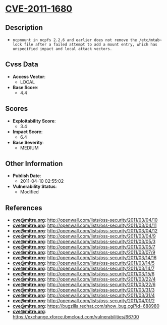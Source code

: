 
# [CVE-2011-1680](http://openwall.com/lists/oss-security/2011/03/04/10)

## Description

- `ncpmount in ncpfs 2.2.6 and earlier does not remove the /etc/mtab~ lock file after a failed attempt to add a mount entry, which has unspecified impact and local attack vectors.`

## Cvss Data

- **Access Vector**:
  - LOCAL
- **Base Score**:
  - 4.4

## Scores

- **Exploitability Score**:
  - 3.4
- **Impact Score**:
  - 6.4
- **Base Severity**:
  - MEDIUM

## Other Information

- **Publish Date**:
  - 2011-04-10 02:55:02
- **Vulnerability Status**:
  - Modified

## References

- **cve@mitre.org**: http://openwall.com/lists/oss-security/2011/03/04/10
- **cve@mitre.org**: http://openwall.com/lists/oss-security/2011/03/04/11
- **cve@mitre.org**: http://openwall.com/lists/oss-security/2011/03/04/12
- **cve@mitre.org**: http://openwall.com/lists/oss-security/2011/03/04/9
- **cve@mitre.org**: http://openwall.com/lists/oss-security/2011/03/05/3
- **cve@mitre.org**: http://openwall.com/lists/oss-security/2011/03/05/7
- **cve@mitre.org**: http://openwall.com/lists/oss-security/2011/03/07/9
- **cve@mitre.org**: http://openwall.com/lists/oss-security/2011/03/14/16
- **cve@mitre.org**: http://openwall.com/lists/oss-security/2011/03/14/5
- **cve@mitre.org**: http://openwall.com/lists/oss-security/2011/03/14/7
- **cve@mitre.org**: http://openwall.com/lists/oss-security/2011/03/15/6
- **cve@mitre.org**: http://openwall.com/lists/oss-security/2011/03/22/4
- **cve@mitre.org**: http://openwall.com/lists/oss-security/2011/03/22/6
- **cve@mitre.org**: http://openwall.com/lists/oss-security/2011/03/31/3
- **cve@mitre.org**: http://openwall.com/lists/oss-security/2011/03/31/4
- **cve@mitre.org**: http://openwall.com/lists/oss-security/2011/04/01/2
- **cve@mitre.org**: https://bugzilla.redhat.com/show_bug.cgi?id=688980
- **cve@mitre.org**: https://exchange.xforce.ibmcloud.com/vulnerabilities/66700
